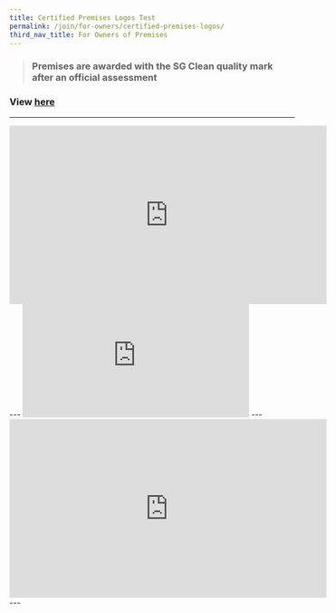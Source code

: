 ```yaml
---
title: Certified Premises Logos Test
permalink: /join/for-owners/certified-premises-logos/
third_nav_title: For Owners of Premises
---
```

> ### Premises are awarded with the SG Clean quality mark after an official assessment
### View [here](http://www.youtube.com/embed/E-ONNjFoOx0)
---
<iframe width="560" height="315" src="https://www.youtube.com/embed/svZJlRB1thA" frameborder="0" allow="accelerometer; autoplay; encrypted-media; gyroscope; picture-in-picture" allowfullscreen></iframe>
---
<iframe name="Gallery" src="https://www.nea.gov.sg/our-services/hawker-management/programmes-and-grants/heritage-of-our-hawker-centres" width="400" height="200" frameborder="0" scrolling="auto"></iframe>
---
<iframe width="560" height="315" src="https://www.nea.gov.sg/our-services/hawker-management/programmes-and-grants/heritage-of-our-hawker-centres" frameborder="0" allow="accelerometer; autoplay; encrypted-media; gyroscope; picture-in-picture" allowfullscreen></iframe>
---
